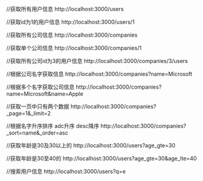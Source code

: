 //获取所有用户信息
http://localhost:3000/users

//获取id为1的用户信息
http://localhost:3000/users/1

//获取所有公司信息
http://localhost:3000/companies

//获取单个公司信息
http://localhost:3000/companies/1

//获取所有公司id为3的用户信息
http://localhost:3000/companies/3/users

//根据公司名字获取信息
http://localhost:3000/companies?name=Microsoft

//根据多个名字获取公司信息
http://localhost:3000/companies?name=Microsoft&name=Apple

//获取一页中只有两个数据
http://localhost:3000/companies?_page=1&_limit=2

//根据名字升序排序 adc升序 desc降序
http://localhost:3000/companies?_sort=name&_order=asc

//获取年龄是30及30以上的
http://localhost:3000/users?age_gte=30

//获取年龄是30至40的
http://localhost:3000/users?age_gte=30&age_lte=40

//搜索用户信息
http://localhost:3000/users?q=e